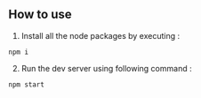 ## How to use

1. Install all the node packages by executing :

`npm i`

2. Run the dev server using following command :

`npm start`